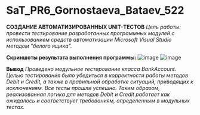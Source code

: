 # SaT_PR6_Gornostaeva_Bataev_522

**СОЗДАНИЕ АВТОМАТИЗИРОВАННЫХ UNIT-ТЕСТОВ**
*Цель работы: провести тестирование разработанных программных модулей с использованием средств автоматизации Microsoft Visual Studio методом "белого ящика".*

**Скриншоты результата выполнения программы:**
![image](https://github.com/user-attachments/assets/c5fca20c-ebca-4e5e-ac8d-f0b6ea4e17a4)
![image](https://github.com/user-attachments/assets/0c2d556a-f2d1-4401-8d6f-a93da856b248)

**Вывод**
*Проведено модульное тестирование класса BankAccount. Целью тестирования было убедиться в корректности работы методов Debit и Credit, а также в правильной обработке ситуаций, приводящих к исключениям.
Все тесты прошли успешно. 
Таким образом, реализованная логика для методов Debit и Credit работает как ожидалось и соответствует требованиям, определенным в модульных тестах.*
